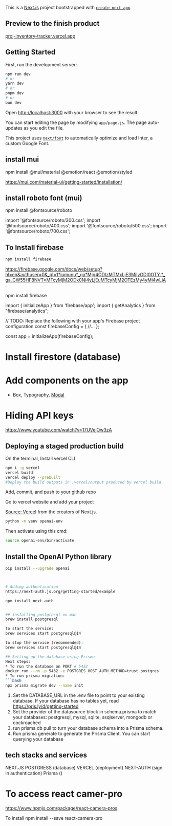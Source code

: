 This is a [Next.js](https://nextjs.org/) project bootstrapped with [`create-next-app`](https://github.com/vercel/next.js/tree/canary/packages/create-next-app).

## Preview to the finish product
[proj-inventory-tracker.vercel.app](https://inventory-tracker-blue-nine.vercel.app/)


## Getting Started

First, run the development server:

```bash
npm run dev
# or
yarn dev
# or
pnpm dev
# or
bun dev
```

Open [http://localhost:3000](http://localhost:3000) with your browser to see the result.

You can start editing the page by modifying `app/page.js`. The page auto-updates as you edit the file.

This project uses [`next/font`](https://nextjs.org/docs/basic-features/font-optimization) to automatically optimize and load Inter, a custom Google Font.

## install  mui
npm install @mui/material @emotion/react @emotion/styled

https://mui.com/material-ui/getting-started/installation/

## install roboto font (mui)
npm install @fontsource/roboto

import '@fontsource/roboto/300.css';
import '@fontsource/roboto/400.css';
import '@fontsource/roboto/500.css';
import '@fontsource/roboto/700.css';


## To Install firebase
```bash
npm install firebase
```

https://firebase.google.com/docs/web/setup?hl=en&authuser=0&_gl=1*iumunu*_ga*Mjg4ODIzMTMxLjE3MjIyODI0OTY.*_ga_CW55HF8NVT*MTcyMjM2ODk0Ni4yLjEuMTcyMjM2OTEzMy4yMi4wLjA.


npm install firebase

import { initializeApp } from 'firebase/app';
import { getAnalytics } from "firebase/analytics";

// TODO: Replace the following with your app's Firebase project configuration
const firebaseConfig = {
  //...
};

const app = initializeApp(firebaseConfig);

# Install firestore (database)



# Add components on the app
* Box, Typography, 
[Modal](https://mui.com/material-ui/react-modal/)

# Hiding API keys
https://www.youtube.com/watch?v=17UVejOw3zA


## Deploying a staged production build

On the terminal, Install vercel CLI
```bash
npm i -g vercel
vercel build
vercel deploy --prebuilt
#Deploy the build outputs in .vercel/output produced by vercel build.
```

Add, commit, and push to your github repo

Go to vercel website and add your project


[Source: Vercel](https://vercel.com/new?utm_medium=default-template&filter=next.js&utm_source=create-next-app&utm_campaign=create-next-app-readme) from the creators of Next.js.


```bash
python -m venv openai-env
```

Then activate using this cmd:
```bash
source openai-env/bin/activate
```

## Install the OpenAI Python library
```bash
pip install --upgrade openai



# Adding authentication
https://next-auth.js.org/getting-started/example

npm install next-auth


## installing postgresql on mac
brew install postgresql

to start the service:
brew services start postgresql@14

to stop the service (recommended):
brew services start postgresql@14

## Setting up the database using Prisma
Next steps:
* To run the database on PORT # 5432
docker run --rm -p 5432 -e POSTGRES_HOST_AUTH_METHOD=trust postgres
* To run prisma migration:
```bash
npx prisma migrate dev --name init
```
1. Set the DATABASE_URL in the .env file to point to your existing database.
If your database has no tables yet, read https://pris.ly/d/getting-started
2. Set the provider of the datasource block in schema.prisma to match your databases:
postgresql, mysql, sqlite, ssqlserver, mongodb or cockroached
3. run prisma db pull to turn your database schema into a Prisma schema.
4. Run prisma generate to generate the Prisma Client. You can start querying your database



## tech stacks and services
NEXT.JS
POSTGRESS (database)
VERCEL (deployment)
NEXT-AUTH (sign in authentication)
Prisma ()

# To access react camer-pro
https://www.npmjs.com/package/react-camera-pros

To install
npm install --save react-camera-pro